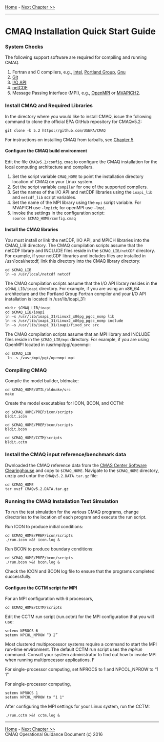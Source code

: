 [Home](README.md) - [Next Chapter >>](CMAQ_OGD_ch01_intro.md)
***
CMAQ Installation Quick Start Guide
=========================================

### System Checks ###

The following support software are required for compiling and running CMAQ.  

1. Fortran and C compilers, e.g., [Intel](https://software.intel.com/en-us/fortran-compilers), [Portland Group](http://www.pgroup.com), [Gnu](Gfortran)
2. [Git](https://git-scm.com/book/en/v2/Getting-Started-Installing-Git)
3. [I/O API](http://www.cmascenter.org/ioapi)
4. [netCDF](http://www.unidata.ucar.edu/software/netcdf/)
5. Message Passing Interface (MPI), e.g., [OpenMPI](https://www.open-mpi.org) or [MVAPICH2](http://www.mcs.anl.gov/research/projects/mpich2/).

### Install CMAQ and Required Libraries ###

In the directory where you would like to install CMAQ, issue the following command to clone the official EPA GitHub repository for CMAQv5.2:

`git clone -b 5.2 https://github.com/USEPA/CMAQ`

For instructions on installing CMAQ from tarballs, see [Chapter 5](CMAQ_OGD_ch05_sys_req.md).

#### Configure the CMAQ build environment

Edit the file `CMAQv5.2/config.cmaq` to configure the CMAQ installation for the local computing architecture and compilers.

1. Set the script variable `CMAQ_HOME` to point the installation directory location of CMAQ on your Linux system.
2. Set the script variable `compiler` for one of the supported compilers.
3. Set the names of the I/O API and netCDF libraries using the `ioapi_lib` and `netcdf_lib` script variables.
4. Set the name of the MPI library using the `mpi` script variable. For MVAPICH use `-lmpich`; for openMPI use `-lmpi`.
5. Invoke the settings in the configuration script: `source $CMAQ_HOME/config.cmaq`

#### Install the CMAQ libraries

You must install or link the netCDF, I/O API, and MPICH libraries into the CMAQ_LIB directory. The CMAQ compilation scripts assume that the netCDF library and INCLUDE files reside in the `$CMAQ_LIB/netCDF` directory. For example, if your netCDF libraries and includes files are installed in /usr/local/netcdf, link this directory into the CMAQ library directory:

`cd $CMAQ_LIB`<br>
`ln –s /usr/local/netcdf netcdf`

The CMAQ compilation scripts assume that the I/O API library resides in the `$CMAQ_LIB/ioapi` directory. For example, if you are using an x86_64 architecture and the Portland Group Fortran compiler and your I/O API installation is located in /usr/lib/ioapi_31:

`mkdir $CMAQ_LIB/ioapi`<br>
`cd $CMAQ_LIB/ioapi`<br>
`ln –s /usr/lib/ioapi_31/Linux2_x86pg_pgcc_nomp lib`<br>
`ln –s /usr/lib/ioapi_31/Linux2_x86pg_pgcc_nomp include`<br>
`ln –s /usr/lib/ioapi_31/ioapi/fixed_src src`

The CMAQ compilation scripts assume that an MPI library and INCLUDE files reside in the `$CMAQ_LIB/mpi` directory. For example, if you are using OpenMPI located in /usr/mpi/pgi/openmpi:

`cd $CMAQ_LIB`<br>
` ln –s /vusr/mpi/pgi/openmpi mpi`

### Compiling CMAQ ###

Compile the model builder, bldmake:

`cd $CMAQ_HOME/UTIL/bldmake/src`<br>
`make`

Create the model executables for ICON, BCON, and CCTM:

`cd $CMAQ_HOME/PREP/icon/scripts`<br>
`bldit.icon`

`cd $CMAQ_HOME/PREP/bcon/scripts`<br>
`bldit.bcon`

`cd $CMAQ_HOME/CCTM/scripts`<br>
`bldit.cctm`

### Install the CMAQ input reference/benchmark data

Dwnloaded the CMAQ reference data from the [CMAS Center Software Clearinghouse](https://www.cmascenter.org/download/software.cfm) and copy to `$CMAQ_HOME`. Navigate to the `$CMAQ_HOME` directory, unzip and untar the `CMAQv5.2.DATA.tar.gz` file:

`cd $CMAQ_HOME`<br>
`tar xvzf CMAQv5.2.DATA.tar.gz`

### Running the CMAQ Installation Test Simulation

To run the test simulation for the various CMAQ programs, change directories to the location of each program and execute the run script.

Run ICON to produce initial conditions:

`cd $CMAQ_HOME/PREP/icon/scripts`<br>
`./run.icon >&! icon.log &`

Run BCON to produce boundary conditions:

`cd $CMAQ_HOME/PREP/bcon/scripts`<br>
`./run.bcon >&! bcon.log &`

Check the ICON and BCON log file to ensure that the programs completed successfully.

#### Configure the CCTM script for MPI

For an MPI configuration with 6 processors,

`cd $CMAQ_HOME/CCTM/scripts`<br>

Edit the CCTM run script (run.cctm) for the MPI configuration that you will use:

`setenv NPROCS 6`<br>
`setenv NPCOL_NPROW “3 2”`

Most clustered multiprocessor systems require a command to start the MPI run-time environment. The default CCTM run script uses the *mpirun* command. Consult your system administrator to find out how to invoke MPI when running multiprocessor applications. F

For single-processor computing, set NPROCS to 1 and NPCOL_NPROW to “1 1"

For single-processor computing,

`setenv NPROCS 1`<br>
`setenv NPCOL_NPROW to “1 1"`

After configuring the MPI settings for your Linux system, run the CCTM:

`./run.cctm >&! cctm.log &`

***

[Home](README.md) - [Next Chapter >>](CMAQ_OGD_ch01_intro.md)<br>
CMAQ Operational Guidance Document (c) 2016<br>
